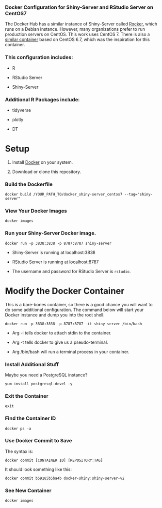 ### Docker Configuration for Shiny-Server and RStudio Server on CentOS7

The Docker Hub has a similar instance of Shiny-Server called [Rocker](https://hub.docker.com/r/rocker/shiny/), which runs on a Debian instance. However, many organizations prefer to run production servers on CentOS. This work uses CentOS 7. There is also a [similar container](https://github.com/smartinsightsfromdata/Docker-for-shiny-server-free-edition-on-centos) based on CentOS 6.7, which was the inspiration for this container. 

### This configuration includes:

* R

* RStudio Server

* Shiny-Server

### Additional R Packages include:

* tidyverse

* plotly

* DT

# Setup

1. Install [Docker](https://docs.docker.com/engine/installation/) on your system.

2. Download or clone this repository.

### Build the Dockerfile

```
docker build /YOUR_PATH_TO/docker_shiny-server_centos7 --tag="shiny-server"
```

### View Your Docker Images

```
docker images
```

### Run your Shiny-Server Docker image.

```
docker run -p 3838:3838 -p 8787:8787 shiny-server
```

* Shiny-Server is running at localhost:3838

* RStudio Server is running at localhost:8787

* The username and password for RStudio Server is `rstudio`.

# Modify the Docker Container

This is a bare-bones container, so there is a good chance you will want to do some additional configuration. The command below will start your Docker instance and dump you into the root shell.

```
docker run -p 3838:3838 -p 8787:8787 -it shiny-server /bin/bash
```

* Arg -i tells docker to attach stdin to the container.

* Arg -t tells docker to give us a pseudo-terminal.

* Arg /bin/bash will run a terminal process in your container.

### Install Additional Stuff

Maybe you need a PostgreSQL instance?

```
yum install postgresql-devel -y
```

### Exit the Container

```
exit
```

### Find the Container ID

```
docker ps -a
```

### Use Docker Commit to Save

The syntax is:

```
docker commit [CONTAINER ID] [REPOSITORY:TAG]
```

It should look something like this:

```
docker commit b59185b5ba4b docker-shiny:shiny-server-v2
```

### See New Container

```
docker images
```